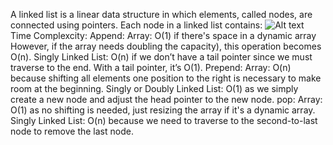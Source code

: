 A linked list is a linear data structure in which elements, called nodes, are connected using pointers. Each node in a linked list contains:
![Alt text](https://miro.medium.com/v2/resize:fit:640/format:webp/1*MPEJnhLiRJ5vB3-Fp-Yjow.jpeg)
Time Complexcity:
Append:
Array: O(1) if there's space in a dynamic array  However, if the array needs doubling the capacity), this operation becomes O(n).
Singly Linked List: O(n) if we don’t have a tail pointer since we must traverse to the end. With a tail pointer, it’s O(1).
Prepend:
Array: O(n) because shifting all elements one position to the right is necessary to make room at the beginning.
Singly or Doubly Linked List: O(1) as we simply create a new node and adjust the head pointer to the new node.
pop:
Array: O(1) as no shifting is needed, just resizing the array if it's a dynamic array.
Singly Linked List: O(n) because we need to traverse to the second-to-last node to remove the last node.

